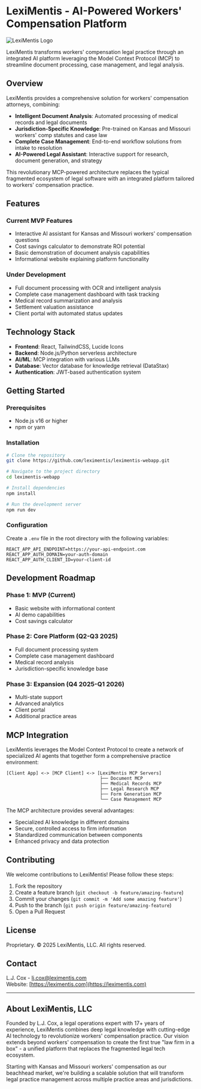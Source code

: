 # LexiMentis - AI-Powered Workers' Compensation Platform

![LexiMentis Logo](../LexiMentisWebsite/public/LexiMentis-Logo.svg)

LexiMentis transforms workers' compensation legal practice through an integrated AI platform leveraging the Model Context Protocol (MCP) to streamline document processing, case management, and legal analysis.

## Overview

LexiMentis provides a comprehensive solution for workers' compensation attorneys, combining:

- **Intelligent Document Analysis**: Automated processing of medical records and legal documents
- **Jurisdiction-Specific Knowledge**: Pre-trained on Kansas and Missouri workers' comp statutes and case law
- **Complete Case Management**: End-to-end workflow solutions from intake to resolution
- **AI-Powered Legal Assistant**: Interactive support for research, document generation, and strategy

This revolutionary MCP-powered architecture replaces the typical fragmented ecosystem of legal software with an integrated platform tailored to workers' compensation practice.

## Features

### Current MVP Features

- Interactive AI assistant for Kansas and Missouri workers' compensation questions
- Cost savings calculator to demonstrate ROI potential
- Basic demonstration of document analysis capabilities
- Informational website explaining platform functionality

### Under Development

- Full document processing with OCR and intelligent analysis
- Complete case management dashboard with task tracking
- Medical record summarization and analysis
- Settlement valuation assistance
- Client portal with automated status updates

## Technology Stack

- **Frontend**: React, TailwindCSS, Lucide Icons
- **Backend**: Node.js/Python serverless architecture
- **AI/ML**: MCP integration with various LLMs
- **Database**: Vector database for knowledge retrieval (DataStax)
- **Authentication**: JWT-based authentication system

## Getting Started

### Prerequisites

- Node.js v16 or higher
- npm or yarn

### Installation

```bash
# Clone the repository
git clone https://github.com/leximentis/leximentis-webapp.git

# Navigate to the project directory
cd leximentis-webapp

# Install dependencies
npm install

# Run the development server
npm run dev
```

### Configuration

Create a `.env` file in the root directory with the following variables:

```
REACT_APP_API_ENDPOINT=https://your-api-endpoint.com
REACT_APP_AUTH_DOMAIN=your-auth-domain
REACT_APP_AUTH_CLIENT_ID=your-client-id
```

## Development Roadmap

### Phase 1: MVP (Current)

- Basic website with informational content
- AI demo capabilities
- Cost savings calculator

### Phase 2: Core Platform (Q2-Q3 2025)

- Full document processing system
- Complete case management dashboard
- Medical record analysis
- Jurisdiction-specific knowledge base

### Phase 3: Expansion (Q4 2025-Q1 2026)

- Multi-state support
- Advanced analytics
- Client portal
- Additional practice areas

## MCP Integration

LexiMentis leverages the Model Context Protocol to create a network of specialized AI agents that together form a comprehensive practice environment:

```
[Client App] <-> [MCP Client] <-> [LexiMentis MCP Servers]
                                   ├── Document MCP
                                   ├── Medical Records MCP
                                   ├── Legal Research MCP
                                   ├── Form Generation MCP
                                   └── Case Management MCP
```

The MCP architecture provides several advantages:

- Specialized AI knowledge in different domains
- Secure, controlled access to firm information
- Standardized communication between components
- Enhanced privacy and data protection

## Contributing

We welcome contributions to LexiMentis! Please follow these steps:

1. Fork the repository
2. Create a feature branch (`git checkout -b feature/amazing-feature`)
3. Commit your changes (`git commit -m 'Add some amazing feature'`)
4. Push to the branch (`git push origin feature/amazing-feature`)
5. Open a Pull Request

## License

Proprietary. © 2025 LexiMentis, LLC. All rights reserved.

## Contact

L.J. Cox - [lj.cox@leximentis.com](mailto:lj.cox@leximentis.com)  
Website: [https://leximentis.com](https://leximentis.com)

---

## About LexiMentis, LLC

Founded by L.J. Cox, a legal operations expert with 17+ years of experience, LexiMentis combines deep legal knowledge with cutting-edge AI technology to revolutionize workers' compensation practice. Our vision extends beyond workers' compensation to create the first true "law firm in a box" - a unified platform that replaces the fragmented legal tech ecosystem.

Starting with Kansas and Missouri workers' compensation as our beachhead market, we're building a scalable solution that will transform legal practice management across multiple practice areas and jurisdictions.

[def]: C:\Projects\LexiMentisWebsite\public
